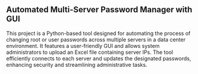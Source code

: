 ## Automated Multi-Server Password Manager with GUI

This project is a Python-based tool designed for automating the process of changing root or user passwords across multiple servers in a data center environment. It features a user-friendly GUI and allows system administrators to upload an Excel file containing server IPs. The tool efficiently connects to each server and updates the designated passwords, enhancing security and streamlining administrative tasks.
